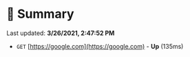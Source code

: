 # 📖 Summary
Last updated: **3/26/2021, 2:47:52 PM**

- `GET` [https://google.com](https://google.com) - **Up** (135ms)
